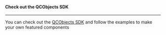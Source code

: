 #### Check out the QCObjects SDK
----------------------------
You can check out the [QCObjects SDK](https://sdk.qcobjects.dev/) and follow the examples to make your own featured components

